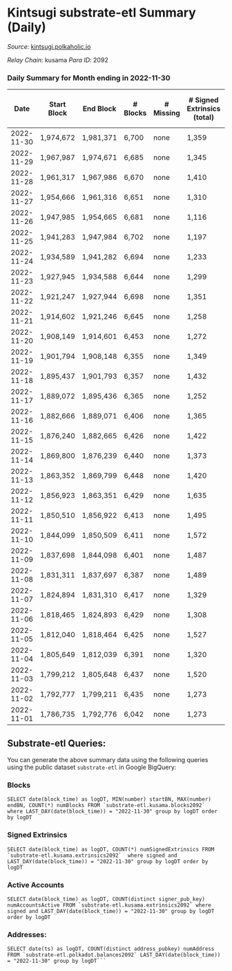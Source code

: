 # Kintsugi substrate-etl Summary (Daily)

_Source_: [kintsugi.polkaholic.io](https://kintsugi.polkaholic.io)

*Relay Chain*: kusama
*Para ID*: 2092



### Daily Summary for Month ending in 2022-11-30


| Date | Start Block | End Block | # Blocks | # Missing | # Signed Extrinsics (total) | # Active Accounts | # Addresses with Balances | # Events | # Transfers | # XCM Transfers In | # XCM Transfers Out |
| ---- | ----------- | --------- | -------- | --------- | --------------------------- | ----------------- | ------------------------- | -------- | ----------- | ------------------ | ------------------- |
| 2022-11-30 | 1,974,672 | 1,981,371 | 6,700 | none  | 1,359 | 73 | 15,864 | 59,888 | 6,783 ($20,356.58) | 5 ($101.76) | 7 ($595.02) |
| 2022-11-29 | 1,967,987 | 1,974,671 | 6,685 | none  | 1,345 | 78 | 15,859 | 59,951 | 6,788 ($13,058.34) | 24 ($11,940.34) | 18 ($11,074.02) |
| 2022-11-28 | 1,961,317 | 1,967,986 | 6,670 | none  | 1,410 | 66 | 15,856 | 59,916 | 6,743 ($10,802.22) | 10 ($439.55) | 4 ($799.39) |
| 2022-11-27 | 1,954,666 | 1,961,316 | 6,651 | none  | 1,310 | 77 | 15,851 | 59,507 | 6,782 ($15,432.02) | 19 ($543.85) | 31 ($2,016.52) |
| 2022-11-26 | 1,947,985 | 1,954,665 | 6,681 | none  | 1,116 | 73 | 15,846 | 58,918 | 6,793 ($19,122.07) | 24 ($3,408.43) | 19 ($993.68) |
| 2022-11-25 | 1,941,283 | 1,947,984 | 6,702 | none  | 1,197 | 52 | 15,842 | 59,186 | 6,761 ($11,077.48) | 7 ($1,549.34) | 3 ($6.93) |
| 2022-11-24 | 1,934,589 | 1,941,282 | 6,694 | none  | 1,233 | 76 | 15,837 | 59,419 | 6,786 ($14,354.64) | 5 ($277.58) | 13 ($1,193.35) |
| 2022-11-23 | 1,927,945 | 1,934,588 | 6,644 | none  | 1,299 | 63 | 15,830 | 59,175 | 6,715 ($13,859.25) | 9 ($657.61) | 9 ($198.70) |
| 2022-11-22 | 1,921,247 | 1,927,944 | 6,698 | none  | 1,351 | 97 | 15,821 | 60,286 | 6,885 ($25,026.37) | 37 ($2,122.22) | 45 ($2,127.78) |
| 2022-11-21 | 1,914,602 | 1,921,246 | 6,645 | none  | 1,258 | 82 |  | 59,168 | 6,768 ($20,379.02) | 19 ($489.74) | 11 ($1,510.27) |
| 2022-11-20 | 1,908,149 | 1,914,601 | 6,453 | none  | 1,272 | 64 |  | 57,527 | 6,516 ($16,138.65) | 4 ($94.91) | 6 ($81.05) |
| 2022-11-19 | 1,901,794 | 1,908,148 | 6,355 | none  | 1,349 | 77 |  | 57,165 | 6,451 ($12,886.95) | 8 ($5,818.02) | 11 ($6,094.02) |
| 2022-11-18 | 1,895,437 | 1,901,793 | 6,357 | none  | 1,432 | 79 |  | 57,647 | 6,447 ($21,652.46) | 8 ($7,745.36) | 9 ($7,649.19) |
| 2022-11-17 | 1,889,072 | 1,895,436 | 6,365 | none  | 1,252 | 73 | 15,794 | 56,830 | 6,444 ($10,716.16) | 14 ($1,235.60) | 11 ($557.64) |
| 2022-11-16 | 1,882,666 | 1,889,071 | 6,406 | none  | 1,365 | 74 |  | 57,621 | 6,480 ($12,803.85) | 11 ($273.69) | 7 ($313.08) |
| 2022-11-15 | 1,876,240 | 1,882,665 | 6,426 | none  | 1,422 | 79 |  | 58,173 | 6,543 ($25,894.47) | 9 ($334.86) | 14 ($862.78) |
| 2022-11-14 | 1,869,800 | 1,876,239 | 6,440 | none  | 1,373 | 82 |  | 58,146 | 6,612 ($60,449.59) | 10 ($17,970.19) | 9 ($209.97) |
| 2022-11-13 | 1,863,352 | 1,869,799 | 6,448 | none  | 1,420 | 81 |  | 58,211 | 6,602 ($73,693.14) | 5 ($4,949.85) | 5 ($55.04) |
| 2022-11-12 | 1,856,923 | 1,863,351 | 6,429 | none  | 1,635 | 74 |  | 59,026 | 6,531 ($18,100.91) | 13 ($6,856.10) | 23 ($55,179.32) |
| 2022-11-11 | 1,850,510 | 1,856,922 | 6,413 | none  | 1,495 | 77 |  | 58,301 | 6,517 ($294,196) | 11 ($274,695) | 10 ($21,848.06) |
| 2022-11-10 | 1,844,099 | 1,850,509 | 6,411 | none  | 1,572 | 100 |  | 58,865 | 6,544 ($35,713.22) | 13 ($4,562.76) | 15 ($957.15) |
| 2022-11-09 | 1,837,698 | 1,844,098 | 6,401 | none  | 1,487 | 93 | 15,687 | 58,663 | 6,539 ($18,316.19) | 46 ($8,126.97) | 36 ($1,272.94) |
| 2022-11-08 | 1,831,311 | 1,837,697 | 6,387 | none  | 1,489 | 74 |  | 58,118 | 6,490 ($22,893.75) | 30 ($4,278.61) | 21 ($3,385.15) |
| 2022-11-07 | 1,824,894 | 1,831,310 | 6,417 | none  | 1,329 | 75 |  | 57,547 | 6,506 ($16,125.01) | 17 ($515.49) | 19 ($1,090.25) |
| 2022-11-06 | 1,818,465 | 1,824,893 | 6,429 | none  | 1,308 | 88 | 15,676 | 57,558 | 6,530 ($16,042.39) | 13 ($1,744.16) | 11 ($607.03) |
| 2022-11-05 | 1,812,040 | 1,818,464 | 6,425 | none  | 1,527 | 98 |  | 58,547 | 6,547 ($40,780.35) | 15 ($2,244.44) | 27 ($25,648.68) |
| 2022-11-04 | 1,805,649 | 1,812,039 | 6,391 | none  | 1,320 | 96 | 15,664 | 57,918 | 6,575 ($33,603.60) | 71 ($11,897.86) | 81 ($9,647.67) |
| 2022-11-03 | 1,799,212 | 1,805,648 | 6,437 | none  | 1,520 | 96 | 15,648 | 58,613 | 6,550 ($30,386.69) | 17 ($1,345.29) | 17 ($3,021.57) |
| 2022-11-02 | 1,792,777 | 1,799,211 | 6,435 | none  | 1,273 | 87 |  | 57,767 | 6,560 ($30,426.83) | 24 ($4,765.88) | 15 ($608.56) |
| 2022-11-01 | 1,786,735 | 1,792,776 | 6,042 | none  | 1,273 | 79 | 15,631 | 54,352 | 6,130 ($89,167.51) | 12 ($4,566.63) | 12 ($6,237.31) |

## Substrate-etl Queries:
You can generate the above summary data using the following queries using the public dataset `substrate-etl` in Google BigQuery:


### Blocks
```
SELECT date(block_time) as logDT, MIN(number) startBN, MAX(number) endBN, COUNT(*) numBlocks FROM `substrate-etl.kusama.blocks2092`  where LAST_DAY(date(block_time)) = "2022-11-30" group by logDT order by logDT
```


### Signed Extrinsics
```
SELECT date(block_time) as logDT, COUNT(*) numSignedExtrinsics FROM `substrate-etl.kusama.extrinsics2092`  where signed and LAST_DAY(date(block_time)) = "2022-11-30" group by logDT order by logDT
```


### Active Accounts
```
SELECT date(block_time) as logDT, COUNT(distinct signer_pub_key) numAccountsActive FROM `substrate-etl.kusama.extrinsics2092` where signed and LAST_DAY(date(block_time)) = "2022-11-30" group by logDT order by logDT
```


### Addresses:
```
SELECT date(ts) as logDT, COUNT(distinct address_pubkey) numAddress FROM `substrate-etl.polkadot.balances2092` LAST_DAY(date(block_time)) = "2022-11-30" group by logDT```

